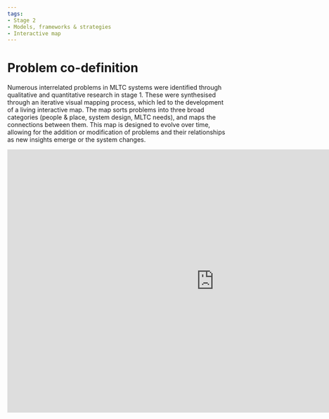 ```yaml
---
tags:
- Stage 2
- Models, frameworks & strategies
- Interactive map
---
```


# Problem co-definition 

Numerous interrelated problems in MLTC systems were identified through qualitative and quantitative research in stage 1. These were synthesised through an iterative visual mapping process, which led to the development of a living interactive map. The map sorts problems into three broad categories (people & place, system design, MLTC needs), and maps the connections between them. This map is designed to evolve over time, allowing for the addition or modification of problems and their relationships as new insights emerge or the system changes.


<iframe src="https://embed.kumu.io/e6e69a73592d0feb814544af0a523e68" width="940" height="600" frameborder="0"></iframe>


